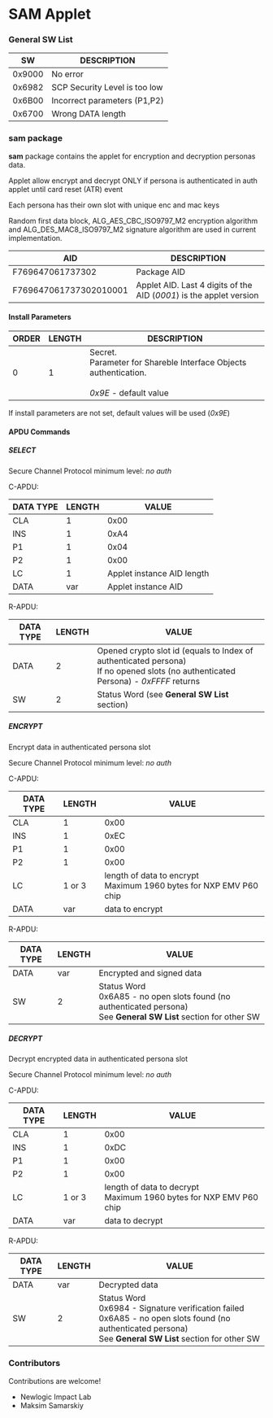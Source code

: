 # SAM Applet

### General SW List

SW | DESCRIPTION
-- | -- 
0x9000 | No error
0x6982 | SCP Security Level is too low
0x6B00 | Incorrect parameters (P1,P2)
0x6700 | Wrong DATA length

### sam package
**sam** package contains the applet for encryption and decryption personas data. 

Applet allow encrypt and decrypt ONLY if persona is authenticated in auth applet until card reset (ATR) event

Each persona has their own slot with unique enc and mac keys

Random first data block, ALG_AES_CBC_ISO9797_M2 encryption algorithm and ALG_DES_MAC8_ISO9797_M2 signature algorithm are used in current implementation.

AID | DESCRIPTION
-- | --
F769647061737302 | Package AID
F769647061737302010001 | Applet AID. Last 4 digits of the AID (*0001*) is the applet version   

#### Install Parameters
ORDER | LENGTH | DESCRIPTION
-- | -- | --
0 | 1 | Secret. <br>Parameter for Shareble Interface Objects authentication. <br><br>*0x9E* - default value

If install parameters are not set, default values will be used (*0x9E*)

#### APDU Commands

##### SELECT

Secure Channel Protocol minimum level: *no auth*

C-APDU:

DATA TYPE | LENGTH | VALUE
-- | -- | --
CLA | 1 | 0x00
INS | 1 | 0xA4
P1 | 1 | 0x04
P2 | 1 | 0x00
LC | 1 | Applet instance AID length
DATA | var | Applet instance AID

R-APDU:

DATA TYPE | LENGTH | VALUE
-- | -- | --
DATA | 2 | Opened crypto slot id (equals to Index of authenticated persona)<br>If no opened slots (no authenticated Persona) - *0xFFFF* returns
SW | 2 | Status Word (see **General SW List** section)

##### ENCRYPT
Encrypt data in authenticated persona slot

Secure Channel Protocol minimum level: *no auth*

C-APDU:

DATA TYPE | LENGTH | VALUE
-- | -- | --
CLA | 1 | 0x00
INS | 1 | 0xEC
P1 | 1 | 0x00
P2 | 1 | 0x00
LC | 1 or 3 | length of data to encrypt<br>Maximum 1960 bytes for NXP EMV P60 chip
DATA | var | data to encrypt

R-APDU:

DATA TYPE | LENGTH | VALUE
-- | -- | --
DATA | var | Encrypted and signed data
SW | 2 | Status Word <br>0x6A85 - no open slots found (no authenticated persona)<br>See **General SW List** section for other SW

##### DECRYPT
Decrypt encrypted data in authenticated persona slot

Secure Channel Protocol minimum level: *no auth*

C-APDU:

DATA TYPE | LENGTH | VALUE
-- | -- | --
CLA | 1 | 0x00
INS | 1 | 0xDC
P1 | 1 | 0x00
P2 | 1 | 0x00
LC | 1 or 3 | length of data to decrypt<br>Maximum 1960 bytes for NXP EMV P60 chip
DATA | var | data to decrypt

R-APDU:

DATA TYPE | LENGTH | VALUE
-- | -- | --
DATA | var | Decrypted data
SW | 2 | Status Word <br>0x6984 - Signature verification failed<br>0x6A85 - no open slots found (no authenticated persona)<br>See **General SW List** section for other SW

### Contributors

Contributions are welcome!

- Newlogic Impact Lab
- Maksim Samarskiy

